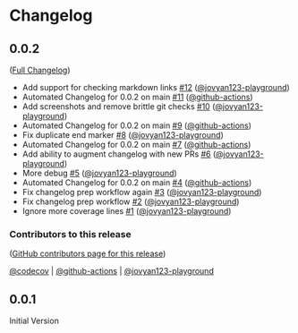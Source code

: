 # Changelog

<!-- <START NEW CHANGELOG ENTRY> -->

## 0.0.2

([Full Changelog](https://github.com/jovyan123-playground/release-helpers-playground/compare/v0.0.1...b0f98ff144a768e1ebfec2bc194d9ed980138c12))

- Add support for checking markdown links [#12](https://github.com/jovyan123-playground/release-helpers-playground/pull/12) ([@jovyan123-playground](https://github.com/jovyan123-playground))
- Automated Changelog for 0.0.2 on main [#11](https://github.com/jovyan123-playground/release-helpers-playground/pull/11) ([@github-actions](https://github.com/github-actions))
- Add screenshots and remove brittle git checks [#10](https://github.com/jovyan123-playground/release-helpers-playground/pull/10) ([@jovyan123-playground](https://github.com/jovyan123-playground))
- Automated Changelog for 0.0.2 on main [#9](https://github.com/jovyan123-playground/release-helpers-playground/pull/9) ([@github-actions](https://github.com/github-actions))
- Fix duplicate end marker [#8](https://github.com/jovyan123-playground/release-helpers-playground/pull/8) ([@jovyan123-playground](https://github.com/jovyan123-playground))
- Automated Changelog for 0.0.2 on main [#7](https://github.com/jovyan123-playground/release-helpers-playground/pull/7) ([@github-actions](https://github.com/github-actions))
- Add ability to augment changelog with new PRs [#6](https://github.com/jovyan123-playground/release-helpers-playground/pull/6) ([@jovyan123-playground](https://github.com/jovyan123-playground))
- More debug [#5](https://github.com/jovyan123-playground/release-helpers-playground/pull/5) ([@jovyan123-playground](https://github.com/jovyan123-playground))
- Automated Changelog for 0.0.2 on main [#4](https://github.com/jovyan123-playground/release-helpers-playground/pull/4) ([@github-actions](https://github.com/github-actions))
- Fix changelog prep workflow again [#3](https://github.com/jovyan123-playground/release-helpers-playground/pull/3) ([@jovyan123-playground](https://github.com/jovyan123-playground))
- Fix changelog prep workflow [#2](https://github.com/jovyan123-playground/release-helpers-playground/pull/2) ([@jovyan123-playground](https://github.com/jovyan123-playground))
- Ignore more coverage lines [#1](https://github.com/jovyan123-playground/release-helpers-playground/pull/1) ([@jovyan123-playground](https://github.com/jovyan123-playground))

### Contributors to this release

([GitHub contributors page for this release](https://github.com/jovyan123-playground/release-helpers-playground/graphs/contributors?from=2021-03-05&to=2021-03-08&type=c))

[@codecov](https://github.com/search?q=repo%3Ajovyan123-playground%2Frelease-helpers-playground+involves%3Acodecov+updated%3A2021-03-05..2021-03-08&type=Issues) | [@github-actions](https://github.com/search?q=repo%3Ajovyan123-playground%2Frelease-helpers-playground+involves%3Agithub-actions+updated%3A2021-03-05..2021-03-08&type=Issues) | [@jovyan123-playground](https://github.com/search?q=repo%3Ajovyan123-playground%2Frelease-helpers-playground+involves%3Ajovyan123-playground+updated%3A2021-03-05..2021-03-08&type=Issues)

<!-- <END NEW CHANGELOG ENTRY> -->

## 0.0.1

Initial Version

